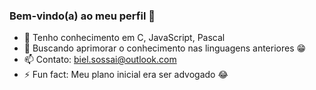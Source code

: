 ### Bem-vindo(a) ao meu perfil 👋

- 🔭 Tenho conhecimento em C, JavaScript, Pascal
- 🌱 Buscando aprimorar o conhecimento nas linguagens anteriores 😁
- 📫 Contato: biel.sossai@outlook.com
- ⚡ Fun fact: Meu plano inicial era ser advogado 😂

